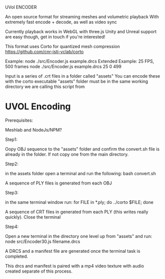 UVol ENCODER

An open source format for streaming meshes and volumetric playback
With extremely fast encode + decode, as well as video sync

Currently playback works in WebGL with three.js
Unity and Unreal support are easy though, get in touch if you're interested!

This format uses Corto for quantized mesh compression
https://github.com/cnr-isti-vclab/corto

Example:
node ./src/Encoder.js example.drcs
Extended Example: 25 FPS, 500 frames
node ./src/Encoder.js example.drcs 25 0 499

Input is a series of .crt files in a folder called "assets"
You can encode these with the corto executable
"assets" folder must be in the same working directory we are calling this script from


# UVOL Encoding

Prerequisites:

Meshlab and NodeJs/NPM?

Step1:

Oopy OBJ sequence to the "assets" folder and confirm the convert.sh file is already in the folder.  If not copy one from the main directory.

Step2:

in the assets folder open a terminal and run the following:
bash convert.sh   

A sequence of PLY files is generated from each OBJ

Step3:

in the same terminal window run:
for FILE in *.ply; do ../corto $FILE; done

A sequence of CRT files in generated from each PLY (this writes really quickly).
Close the terminal

Step4:

Open a new terminal in the directory one level up from "assets" and run:
node src/Encoder30.js filename.drcs

A DRCS and a manifest file are generated once the terminal task is completed.

This drcs and manifest is paired with a mp4 video texture with audio created separate of this process.

